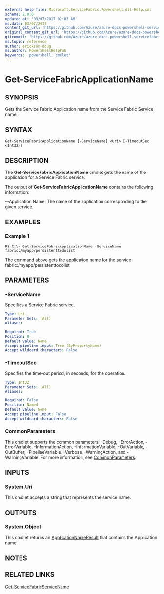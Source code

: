 ```yaml
---
external help file: Microsoft.ServiceFabric.Powershell.dll-Help.xml
schema: 2.0.0
updated_at: '03/07/2017 02:03 AM'
ms.date: 03/07/2017
content_git_url: 'https://github.com/Azure/azure-docs-powershell-servicefabric/blob/master/Service-Fabric-cmdlets/ServiceFabric/vlatest/Get-ServiceFabricApplicationName.md'
original_content_git_url: 'https://github.com/Azure/azure-docs-powershell-servicefabric/blob/master/Service-Fabric-cmdlets/ServiceFabric/vlatest/Get-ServiceFabricApplicationName.md'
gitcommit: 'https://github.com/Azure/azure-docs-powershell-servicefabric/blob/4cb24501dd16bc0b7a49d0f7aef9167facbddba0'
ms.topic: reference
author: erickson-doug
ms.author: PowerShellHelpPub
keywords: 'powershell, cmdlet'
---
```


# Get-ServiceFabricApplicationName

## SYNOPSIS
Gets the Service Fabric Application name from the Service Fabric Service name.

## SYNTAX

```
Get-ServiceFabricApplicationName [-ServiceName] <Uri> [-TimeoutSec <Int32>]
```

## DESCRIPTION
The **Get-ServiceFabricApplicationName** cmdlet gets the name of the application for a Service Fabric service.

The output of **Get-ServiceFabricApplicationName** contains the following information:

--Application Name: The name of the application corresponding to the given service.

## EXAMPLES

### Example 1
```
PS C:\> Get-ServiceFabricApplicationName -ServiceName  fabric:/myapp/persistenttodolist
```

The command above gets the application name for the service fabric:/myapp/persistenttodolist

## PARAMETERS

### -ServiceName
Specifies a Service Fabric service.

```yaml
Type: Uri
Parameter Sets: (All)
Aliases:

Required: True
Position: 0
Default value: None
Accept pipeline input: True (ByPropertyName)
Accept wildcard characters: False
```

### -TimeoutSec
Specifies the time-out period, in seconds, for the operation.

```yaml
Type: Int32
Parameter Sets: (All)
Aliases:

Required: False
Position: Named
Default value: None
Accept pipeline input: False
Accept wildcard characters: False
```

### CommonParameters
This cmdlet supports the common parameters: -Debug, -ErrorAction, -ErrorVariable, -InformationAction, -InformationVariable, -OutVariable, -OutBuffer, -PipelineVariable, -Verbose, -WarningAction, and -WarningVariable. For more information, see [CommonParameters](http://go.microsoft.com/fwlink/?LinkID=113216).

## INPUTS

### System.Uri
This cmdlet accepts a string that represents the service name.

## OUTPUTS

### System.Object
This cmdlet returns an [ApplicationNameResult](https://docs.microsoft.com/dotnet/api/system.fabric.query.applicationnameresult) that contains the Application name.

## NOTES

## RELATED LINKS

[Get-ServiceFabricServiceName](./Get-ServiceFabricServiceName.md)
